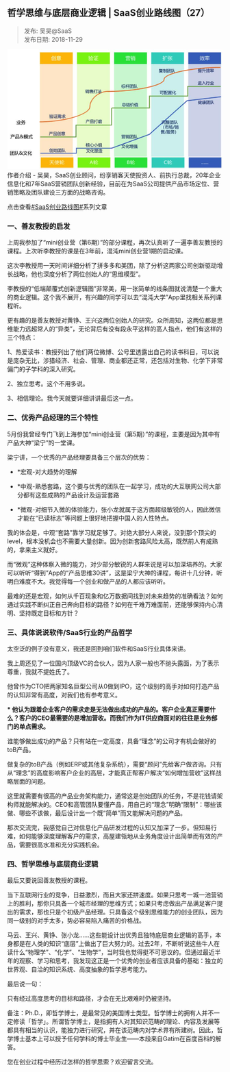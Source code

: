 ## 哲学思维与底层商业逻辑 | SaaS创业路线图（27）  

> 发布: 吴昊@SaaS  
> 发布日期: 2018-11-29  

![image](images/1811-zxswydcsyljsaascylxt27-0.jpeg)
作者介绍 - 吴昊，SaaS创业顾问，纷享销客天使投资人、前执行总裁，20年企业信息化和7年SaaS营销团队创新经验，目前在为SaaS公司提供产品市场定位、营销策略及团队建设三方面的战略咨询。

点击查看[\#SaaS创业路线图\#](https://36kr.com/user/1308477002)系列文章

### 一、善友教授的启发

上周我参加了“mini创业营（第6期）”的部分课程，再次认真听了一遍李善友教授的课程。上次听李教授的课是在3年前，混沌mini创业营1期的启动课。

这次李教授用一天时间详细分析了拼多多和美团，除了分析这两家公司创新驱动增长战略，他也深度分析了两位创始人的“思维模型”。

李教授的“低端颠覆式创新逻辑图”非常美，用一张简单的线条图就说清楚一个重大的商业逻辑。这个我不展开，有兴趣的同学可以去“混沌大学”App里找相关系列课程听。

更有趣的是善友教授对黄铮、王兴这两位创始人的研究。众所周知，这两位都是思维能力远超常人的“异类”，无论背后有没有段永平这样的高人指点，他们有这样的三个特点：

1、热爱读书：教授列出了他们两位微博、公号里透露出自己的读书科目，可以说是庞杂无比，涉猎经济、社会、管理、商业都还正常，还包括对生物、化学下非常偏门的子学科的深入研究。

2、独立思考。这个不用多说。

3、相信理论。我今天就要详细讲讲最后这一点。

### 二、优秀产品经理的三个特性

5月份我曾经专门飞到上海参加“mini创业营（第5期）”的课程，主要是因为其中有产品大神“梁宁”的一堂课。

梁宁讲，一个优秀的产品经理要具备三个层次的优势：

* \*宏观-对大趋势的理解

* \*中观-熟悉套路，这个要与优秀的团队在一起学习，成功的大互联网公司大部分都有这些成熟的产品设计及运营套路

* \*微观-对细节入微的体验能力，张小龙就属于这方面超级敏锐的人，因此微信才能在“已读标志”等问题上很好地把握中国人的人性特点。

我的体会是，中观“套路”靠学习就足够了。对绝大部分人来说，没到那个顶尖的level，根本没机会也不需要大量创新。因为创新套路风险太高，既然前人有成熟的，拿来主义就好。

而“微观”这种体察入微的能力，对少部分敏锐的人群来说是可以加深培养的。大家可以听听“得到”App的“产品思维30讲”，这是梁宁大神的课程，每讲十几分钟，听明白难度不大。我觉得每一个创业和做产品的人都应该听听。

最难的还是宏观，如何从千百现象和亿万数据间找到对未来趋势的准确看法？如何通过实践不断纠正自己奔向目标的路径？如何在千难万难面前，还能够保持内心清明、坚持既定目标和方针？

### 三、具体说说软件/SaaS行业的产品哲学

太空泛的例子没有意义，我还是回到咱们软件和SaaS行业具体来讲。

我上周还见了一位国内顶级VC的合伙人，因为人家一般也不抛头露面，为了表示尊重，我就不提姓氏了。

他曾作为CTO把两家知名巨型公司从0做到IPO，这个级别的高手对如何打造产品的认知非常有高度，对我们也有参考意义。

**\* 他认为跟着企业客户的需求走是无法做出成功的产品的。客户企业真正需要什么？客户的CEO最需要的是增加营收。而我们作为IT供应商面对的往往是业务部门的单点需求。**

谁能够做出成功的产品？只有站在一定高度，具备“理念”的公司才有机会做好的toB产品。

做复杂的toB产品（例如ERP或其他复杂系统），需要“顾问”先给客户做咨询。只有从“理念”的高度影响客户企业的高层，才能真正帮客户解决“如何增加营收”这样战略层面的问题。

这里就需要有很高的产品业务架构能力，通常这是创始团队的任务，不是花钱请架构师就能解决的。CEO和高管团队要懂产品，用自己的“理念”明确“限制”：哪些该做、哪些不该做，最后设计出一个既“简单”而又能解决问题的产品。

那次交流完，我感觉自己对信息化产品研发过程的认知又加深了一步。但知易行难，如何能够深度理解客户的需求，高屋建瓴地从业务角度设计出简单而有效的产品，需要很高水准和充分实践机会。

### 四、哲学思维与底层商业逻辑

最后又要说回善友教授的课程。

当下互联网行业的竞争，日益激烈，而且大家还拼速度。如果只思考一城一池营销上的胜利，那你只具备一个城市经理的思维方式；如果只考虑做出产品满足客户提出的需求，那也只是个初级产品经理。只具备这个级别思维能力的创业团队，因为同一级别的对手太多，势必容易陷入痛苦的价格战。

马云、王兴、黄铮、张小龙......这些能设计出优秀且独特底层商业逻辑的高手，本身都是在人类的知识“底层”上做出了巨大努力的。过去2年，不断听说这些牛人在读什么“物理学”、“化学”、“生物学”，当时我也觉得挺不可思议的。但通过最近半年的观察、学习和思考，我发现这正是一个优秀的创业者应该具备的基础：独立的世界观、自洽的知识系统、高度抽象的哲学思考能力。

最后说一句：

只有经过高度思考的目标和路径，才会在无比艰难时仍被坚持。

备注：Ph.D.，即哲学博士，是最常见的美国博士类型。哲学博士的拥有人并不一定修读「哲学」。所谓哲学博士，是指拥有人对其知识范畴的理论、内容及发展等都具有相当的认识，能独力进行研究，并在该范畴内对学术界有所建树。因此，哲学博士基本上可以授予任何学科的博士毕业生——本段来自Gatim在百度百科的解答。

您在创业过程中经历过怎样的哲学思索？欢迎留言交流。
